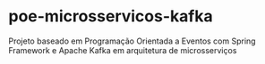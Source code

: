 # poe-microsservicos-kafka
 Projeto baseado em Programação Orientada a Eventos com Spring Framework e Apache Kafka em arquitetura de microsserviços
